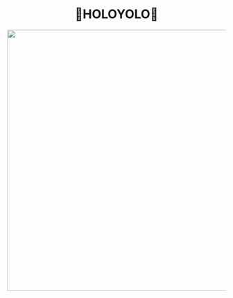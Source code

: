 <h1 align="center">🌈HOLOYOLO🌈</h1>
<img src="https://github.com/user-attachments/assets/55115333-addf-42ce-ba9f-5a19095f2f5d" width="600" height="600"/>
